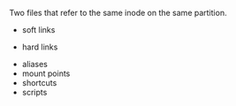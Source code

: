 Two files that refer to the same inode on the same partition.

* soft links
+ hard links
* aliases
* mount points
* shortcuts
* scripts
